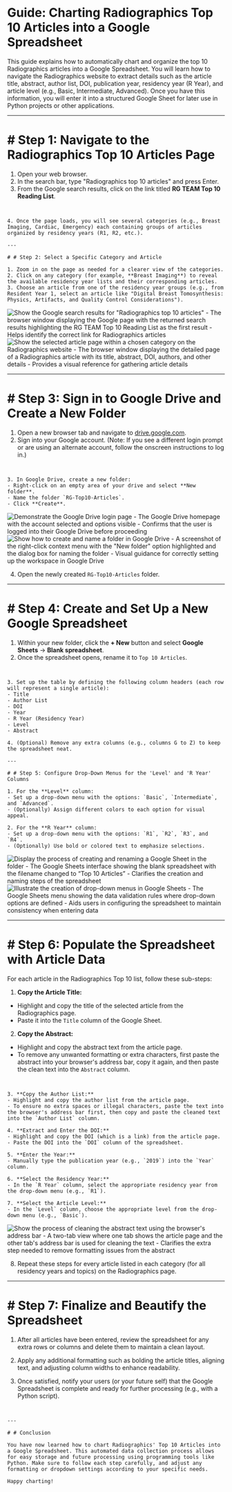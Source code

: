 # Guide: Charting Radiographics Top 10 Articles into a Google Spreadsheet

This guide explains how to automatically chart and organize the top 10 Radiographics articles into a Google Spreadsheet. You will learn how to navigate the Radiographics website to extract details such as the article title, abstract, author list, DOI, publication year, residency year (R Year), and article level (e.g., Basic, Intermediate, Advanced). Once you have this information, you will enter it into a structured Google Sheet for later use in Python projects or other applications.

---

# # Step 1: Navigate to the Radiographics Top 10 Articles Page

1. Open your web browser.
2. In the search bar, type "Radiographics top 10 articles" and press Enter.
3. From the Google search results, click on the link titled **RG TEAM Top 10 Reading List**.

```


4. Once the page loads, you will see several categories (e.g., Breast Imaging, Cardiac, Emergency) each containing groups of articles organized by residency years (R1, R2, etc.).

---

# # Step 2: Select a Specific Category and Article

1. Zoom in on the page as needed for a clearer view of the categories.
2. Click on any category (for example, **Breast Imaging**) to reveal the available residency year lists and their corresponding articles.
3. Choose an article from one of the residency year groups (e.g., from Resident Year 1, select an article like "Digital Breast Tomosynthesis: Physics, Artifacts, and Quality Control Considerations").

```

![Show the Google search results for "Radiographics top 10 articles" - The browser window displaying the Google page with the returned search results highlighting the RG TEAM Top 10 Reading List as the first result - Helps identify the correct link for Radiographics articles](screenshots/screenshot_search_results_1741098893.png)
![Show the selected article page within a chosen category on the Radiographics website - The browser window displaying the detailed page of a Radiographics article with its title, abstract, DOI, authors, and other details - Provides a visual reference for gathering article details](screenshots/screenshot_article_page_1741098905.png)

---

# # Step 3: Sign in to Google Drive and Create a New Folder

1. Open a new browser tab and navigate to [drive.google.com](https://drive.google.com/).
2. Sign into your Google account. (Note: If you see a different login prompt or are using an alternate account, follow the onscreen instructions to log in.)

```


3. In Google Drive, create a new folder:
- Right-click on an empty area of your drive and select **New folder**.
- Name the folder `RG-Top10-Articles`.
- Click **Create**.

```

![Demonstrate the Google Drive login page - The Google Drive homepage with the account selected and options visible - Confirms that the user is logged into their Google Drive before proceeding](screenshots/screenshot_google_drive_1741098916.png)
![Show how to create and name a folder in Google Drive - A screenshot of the right-click context menu with the "New folder" option highlighted and the dialog box for naming the folder - Visual guidance for correctly setting up the workspace in Google Drive](screenshots/screenshot_new_folder_1741098926.png)

4. Open the newly created `RG-Top10-Articles` folder.

---

# # Step 4: Create and Set Up a New Google Spreadsheet

1. Within your new folder, click the **+ New** button and select **Google Sheets** → **Blank spreadsheet**.
2. Once the spreadsheet opens, rename it to `Top 10 Articles`.

```


3. Set up the table by defining the following column headers (each row will represent a single article):
- Title
- Author List
- DOI
- Year
- R Year (Residency Year)
- Level
- Abstract  

4. (Optional) Remove any extra columns (e.g., columns G to Z) to keep the spreadsheet neat.

---

# # Step 5: Configure Drop-Down Menus for the 'Level' and 'R Year' Columns

1. For the **Level** column:
- Set up a drop-down menu with the options: `Basic`, `Intermediate`, and `Advanced`.
- (Optionally) Assign different colors to each option for visual appeal.

2. For the **R Year** column:
- Set up a drop-down menu with the options: `R1`, `R2`, `R3`, and `R4`.
- (Optionally) Use bold or colored text to emphasize selections.

```

![Display the process of creating and renaming a Google Sheet in the folder - The Google Sheets interface showing the blank spreadsheet with the filename changed to “Top 10 Articles” - Clarifies the creation and naming steps of the spreadsheet](screenshots/screenshot_new_spreadsheet_1741098937.png)
![Illustrate the creation of drop-down menus in Google Sheets - The Google Sheets menu showing the data validation rules where drop-down options are defined - Aids users in configuring the spreadsheet to maintain consistency when entering data](screenshots/screenshot_dropdown_setup_1741098950.png)

---

# # Step 6: Populate the Spreadsheet with Article Data

For each article in the Radiographics Top 10 list, follow these sub-steps:

1. **Copy the Article Title:**
- Highlight and copy the title of the selected article from the Radiographics page.
- Paste it into the `Title` column of the Google Sheet.

2. **Copy the Abstract:**
- Highlight and copy the abstract text from the article page.
- To remove any unwanted formatting or extra characters, first paste the abstract into your browser's address bar, copy it again, and then paste the clean text into the `Abstract` column.

```


3. **Copy the Author List:**
- Highlight and copy the author list from the article page.
- To ensure no extra spaces or illegal characters, paste the text into the browser's address bar first, then copy and paste the cleaned text into the `Author List` column.

4. **Extract and Enter the DOI:**
- Highlight and copy the DOI (which is a link) from the article page.
- Paste the DOI into the `DOI` column of the spreadsheet.

5. **Enter the Year:**
- Manually type the publication year (e.g., `2019`) into the `Year` column.

6. **Select the Residency Year:**
- In the `R Year` column, select the appropriate residency year from the drop-down menu (e.g., `R1`).

7. **Select the Article Level:**
- In the `Level` column, choose the appropriate level from the drop-down menu (e.g., `Basic`).

```

![Show the process of cleaning the abstract text using the browser's address bar - A two-tab view where one tab shows the article page and the other tab's address bar is used for cleaning the text - Clarifies the extra step needed to remove formatting issues from the abstract](screenshots/screenshot_abstract_copy_1741098961.png)


8. Repeat these steps for every article listed in each category (for all residency years and topics) on the Radiographics page.

---

# # Step 7: Finalize and Beautify the Spreadsheet

1. After all articles have been entered, review the spreadsheet for any extra rows or columns and delete them to maintain a clean layout.

2. Apply any additional formatting such as bolding the article titles, aligning text, and adjusting column widths to enhance readability.

3. Once satisfied, notify your users (or your future self) that the Google Spreadsheet is complete and ready for further processing (e.g., with a Python script).

```


---

# # Conclusion

You have now learned how to chart Radiographics' Top 10 Articles into a Google Spreadsheet. This automated data collection process allows for easy storage and future processing using programming tools like Python. Make sure to follow each step carefully, and adjust any formatting or dropdown settings according to your specific needs.

Happy charting!